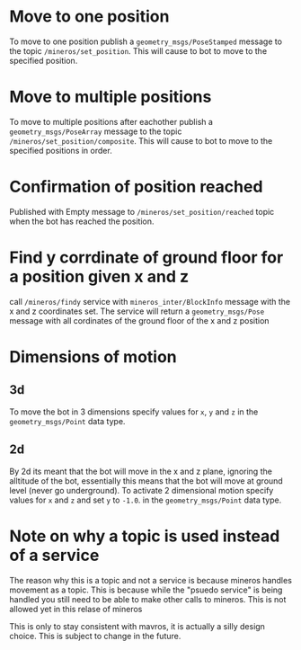 # Move to one position

To move to one position publish a `geometry_msgs/PoseStamped` message to the topic `/mineros/set_position`. This will cause to bot to move to the specified position.

# Move to multiple positions

To move to multiple positions after eachother publish a `geometry_msgs/PoseArray` message to the topic `/mineros/set_position/composite`. This will cause to bot to move to the specified positions in order.

# Confirmation of position reached
Published with Empty message to `/mineros/set_position/reached` topic when the bot has reached the position.

# Find y corrdinate of ground floor for a position given x and z
call `/mineros/findy` service with `mineros_inter/BlockInfo` message with the x and z coordinates set. The service will return a `geometry_msgs/Pose` message with all cordinates of the ground floor of the x and z position


# Dimensions of motion

## 3d
To move the bot in 3 dimensions specify values for `x`, `y` and `z` in the `geometry_msgs/Point` data type.

## 2d
By 2d its meant that the bot will move in the x and z plane, ignoring the alltitude of the bot, essentially this means that the bot will move at ground level (never go underground). To activate 2 dimensional motion specify values for `x` and `z` and set `y` to `-1.0`. in the `geometry_msgs/Point` data type.

# Note on why a topic is used instead of a service
The reason why this is a topic and not a service is because mineros handles movement as a topic. This is because while the "psuedo service" is being handled you still need to be able to make other calls to mineros. This is not allowed yet in this relase of mineros

This is only to stay consistent with mavros, it is actually a silly design choice. This is subject to change in the future.